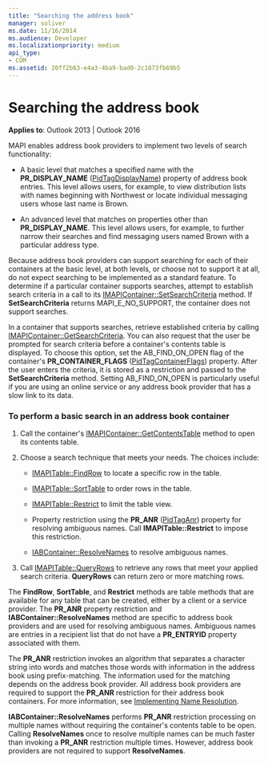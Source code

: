 ```yaml
---
title: "Searching the address book"
manager: soliver
ms.date: 11/16/2014
ms.audience: Developer
ms.localizationpriority: medium
api_type:
- COM
ms.assetid: 20ff2b63-e4a3-4ba9-bad0-2c1873fb69b5
---
```


# Searching the address book

**Applies to**: Outlook 2013 | Outlook 2016 
  
MAPI enables address book providers to implement two levels of search functionality:
  
- A basic level that matches a specified name with the **PR_DISPLAY_NAME** ([PidTagDisplayName](pidtagdisplayname-canonical-property.md)) property of address book entries. This level allows users, for example, to view distribution lists with names beginning with Northwest or locate individual messaging users whose last name is Brown.
    
- An advanced level that matches on properties other than **PR_DISPLAY_NAME**. This level allows users, for example, to further narrow their searches and find messaging users named Brown with a particular address type.
    
Because address book providers can support searching for each of their containers at the basic level, at both levels, or choose not to support it at all, do not expect searching to be implemented as a standard feature. To determine if a particular container supports searches, attempt to establish search criteria in a call to its [IMAPIContainer::SetSearchCriteria](imapicontainer-setsearchcriteria.md) method. If **SetSearchCriteria** returns MAPI_E_NO_SUPPORT, the container does not support searches. 
  
In a container that supports searches, retrieve established criteria by calling [IMAPIContainer::GetSearchCriteria](imapicontainer-getsearchcriteria.md). You can also request that the user be prompted for search criteria before a container's contents table is displayed. To choose this option, set the AB_FIND_ON_OPEN flag of the container's **PR_CONTAINER_FLAGS** ([PidTagContainerFlags](pidtagcontainerflags-canonical-property.md)) property. After the user enters the criteria, it is stored as a restriction and passed to the **SetSearchCriteria** method. Setting AB_FIND_ON_OPEN is particularly useful if you are using an online service or any address book provider that has a slow link to its data. 
  
### To perform a basic search in an address book container
  
1. Call the container's [IMAPIContainer::GetContentsTable](imapicontainer-getcontentstable.md) method to open its contents table. 
    
2. Choose a search technique that meets your needs. The choices include:
    
   - [IMAPITable::FindRow](imapitable-findrow.md) to locate a specific row in the table. 
    
   - [IMAPITable::SortTable](imapitable-sorttable.md) to order rows in the table. 
    
   - [IMAPITable::Restrict](imapitable-restrict.md) to limit the table view. 
    
   - Property restriction using the **PR_ANR** ([PidTagAnr](pidtaganr-canonical-property.md)) property for resolving ambiguous names. Call **IMAPITable::Restrict** to impose this restriction. 
    
   - [IABContainer::ResolveNames](iabcontainer-resolvenames.md) to resolve ambiguous names. 
    
3. Call [IMAPITable::QueryRows](imapitable-queryrows.md) to retrieve any rows that meet your applied search criteria. **QueryRows** can return zero or more matching rows. 
    
The **FindRow**, **SortTable**, and **Restrict** methods are table methods that are available for any table that can be created, either by a client or a service provider. The **PR\_ANR** property restriction and **IABContainer::ResolveNames** method are specific to address book providers and are used for resolving ambiguous names. Ambiguous names are entries in a recipient list that do not have a **PR_ENTRYID** property associated with them. 
  
The **PR\_ANR** restriction invokes an algorithm that separates a character string into words and matches those words with information in the address book using prefix-matching. The information used for the matching depends on the address book provider. All address book providers are required to support the **PR_ANR** restriction for their address book containers. For more information, see [Implementing Name Resolution](implementing-name-resolution.md).
  
**IABContainer::ResolveNames** performs **PR_ANR** restriction processing on multiple names without requiring the container's contents table to be open. Calling **ResolveNames** once to resolve multiple names can be much faster than invoking a **PR\_ANR** restriction multiple times. However, address book providers are not required to support **ResolveNames**.
  

